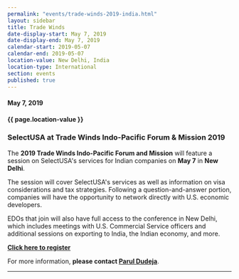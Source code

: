```yaml
---
permalink: "events/trade-winds-2019-india.html"
layout: sidebar
title: Trade Winds
date-display-start: May 7, 2019
date-display-end: May 7, 2019
calendar-start: 2019-05-07
calendar-end: 2019-05-07
location-value: New Delhi, India
location-type: International
section: events
published: true
---
```


#### May 7, 2019

#### {{ page.location-value }}

### SelectUSA at Trade Winds Indo-Pacific Forum & Mission 2019

The **2019 Trade Winds Indo-Pacific Forum and Mission** will feature a session on SelectUSA's services for Indian companies on **May 7** in **New Delhi**.

The session will cover SelectUSA's services as well as information on visa considerations and tax strategies. Following a question-and-answer portion, companies will have the opportunity to network directly with U.S. economic developers.

EDOs that join will also have full access to the conference in New Delhi, which includes meetings with U.S. Commercial Service officers and additional sessions on exporting to India, the Indian economy, and more.

[**Click here to register**](https://live.eventtia.com/en/tradewinds19/Home)

For more information, **please contact [Parul Dudeja](mailto:parul.dudeja@trade.gov)**. 

---

